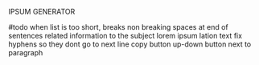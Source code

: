 IPSUM GENERATOR

#todo
when list is too short, breaks
non breaking spaces at end of sentences
related information to the subject
lorem ipsum lation text
fix hyphens so they dont go to next line
copy button
up-down button next to paragraph
